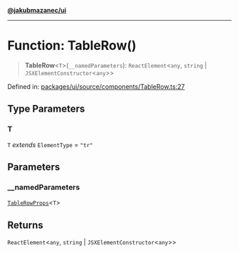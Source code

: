 [**@jakubmazanec/ui**](../README.md)

---

# Function: TableRow()

> **TableRow**\<`T`\>(`__namedParameters`): `ReactElement`\<`any`, `string` \|
> `JSXElementConstructor`\<`any`\>\>

Defined in:
[packages/ui/source/components/TableRow.ts:27](https://github.com/jakubmazanec/tools/blob/c36a857a499e2c0c4f38fc4405cb987b357adf10/packages/ui/source/components/TableRow.ts#L27)

## Type Parameters

### T

`T` _extends_ `ElementType` = `"tr"`

## Parameters

### \_\_namedParameters

[`TableRowProps`](../type-aliases/TableRowProps.md)\<`T`\>

## Returns

`ReactElement`\<`any`, `string` \| `JSXElementConstructor`\<`any`\>\>
